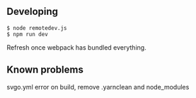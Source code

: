 ## Developing
````
$ node remotedev.js
$ npm run dev
````
Refresh once webpack has bundled everything.

## Known problems

svgo.yml error on build, remove .yarnclean and node_modules
